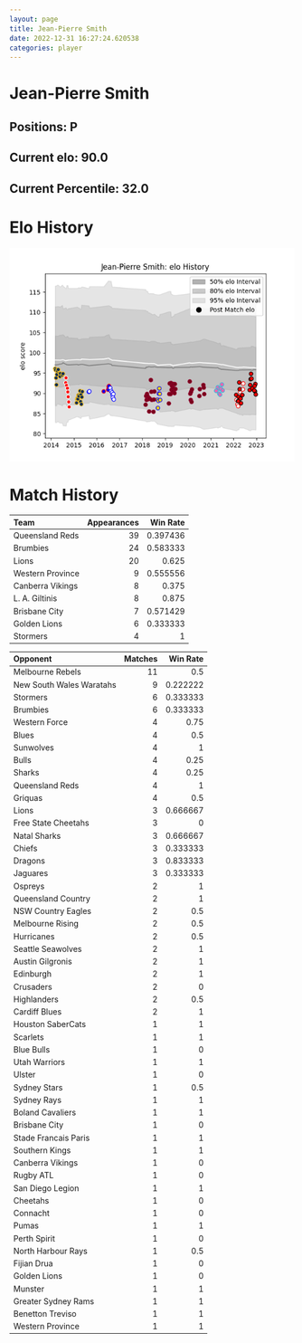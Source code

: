 ```yaml
---  
layout: page  
title: Jean-Pierre Smith  
date: 2022-12-31 16:27:24.620538  
categories: player  
---
```

# Jean-Pierre Smith

## Positions: P

## Current elo: 90.0

## Current Percentile: 32.0

# Elo History


![elo history](history_Jean-PierreSmith.png)
# Match History


| Team             |   Appearances |   Win Rate |
|:-----------------|--------------:|-----------:|
| Queensland Reds  |            39 |   0.397436 |
| Brumbies         |            24 |   0.583333 |
| Lions            |            20 |   0.625    |
| Western Province |             9 |   0.555556 |
| Canberra Vikings |             8 |   0.375    |
| L. A. Giltinis   |             8 |   0.875    |
| Brisbane City    |             7 |   0.571429 |
| Golden Lions     |             6 |   0.333333 |
| Stormers         |             4 |   1        |

| Opponent                 |   Matches |   Win Rate |
|:-------------------------|----------:|-----------:|
| Melbourne Rebels         |        11 |   0.5      |
| New South Wales Waratahs |         9 |   0.222222 |
| Stormers                 |         6 |   0.333333 |
| Brumbies                 |         6 |   0.333333 |
| Western Force            |         4 |   0.75     |
| Blues                    |         4 |   0.5      |
| Sunwolves                |         4 |   1        |
| Bulls                    |         4 |   0.25     |
| Sharks                   |         4 |   0.25     |
| Queensland Reds          |         4 |   1        |
| Griquas                  |         4 |   0.5      |
| Lions                    |         3 |   0.666667 |
| Free State Cheetahs      |         3 |   0        |
| Natal Sharks             |         3 |   0.666667 |
| Chiefs                   |         3 |   0.333333 |
| Dragons                  |         3 |   0.833333 |
| Jaguares                 |         3 |   0.333333 |
| Ospreys                  |         2 |   1        |
| Queensland Country       |         2 |   1        |
| NSW Country Eagles       |         2 |   0.5      |
| Melbourne Rising         |         2 |   0.5      |
| Hurricanes               |         2 |   0.5      |
| Seattle Seawolves        |         2 |   1        |
| Austin Gilgronis         |         2 |   1        |
| Edinburgh                |         2 |   1        |
| Crusaders                |         2 |   0        |
| Highlanders              |         2 |   0.5      |
| Cardiff Blues            |         2 |   1        |
| Houston SaberCats        |         1 |   1        |
| Scarlets                 |         1 |   1        |
| Blue Bulls               |         1 |   0        |
| Utah Warriors            |         1 |   1        |
| Ulster                   |         1 |   0        |
| Sydney Stars             |         1 |   0.5      |
| Sydney Rays              |         1 |   1        |
| Boland Cavaliers         |         1 |   1        |
| Brisbane City            |         1 |   0        |
| Stade Francais Paris     |         1 |   1        |
| Southern Kings           |         1 |   1        |
| Canberra Vikings         |         1 |   0        |
| Rugby ATL                |         1 |   0        |
| San Diego Legion         |         1 |   1        |
| Cheetahs                 |         1 |   0        |
| Connacht                 |         1 |   0        |
| Pumas                    |         1 |   1        |
| Perth Spirit             |         1 |   0        |
| North Harbour Rays       |         1 |   0.5      |
| Fijian Drua              |         1 |   0        |
| Golden Lions             |         1 |   0        |
| Munster                  |         1 |   1        |
| Greater Sydney Rams      |         1 |   1        |
| Benetton Treviso         |         1 |   1        |
| Western Province         |         1 |   1        |